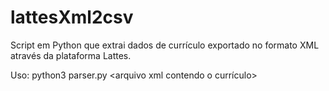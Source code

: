 # lattesXml2csv

Script em Python que extrai dados de currículo exportado no formato XML através da plataforma Lattes.

Uso: python3 parser.py <arquivo xml contendo o currículo>
